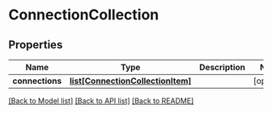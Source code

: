 # ConnectionCollection

## Properties
Name | Type | Description | Notes
------------ | ------------- | ------------- | -------------
**connections** | [**list[ConnectionCollectionItem]**](ConnectionCollectionItem.md) |  | [optional] 

[[Back to Model list]](../README.md#documentation-for-models) [[Back to API list]](../README.md#documentation-for-api-endpoints) [[Back to README]](../README.md)


